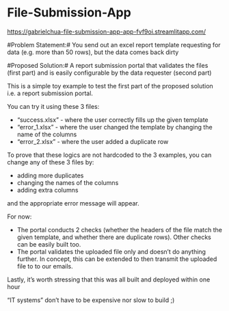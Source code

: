 # File-Submission-App

https://gabrielchua-file-submission-app-app-fvf9oi.streamlitapp.com/

#Problem Statement:# You send out an excel report template requesting for data (e.g. more than 50 rows), but the data comes back dirty

#Proposed Solution:# A report submission portal that validates the files (first part) and is easily configurable by the data requester (second part)

This is a simple toy example to test the first part of the proposed solution i.e. a report submission portal. 

You can try it using these 3 files:
- “success.xlsx” - where the user correctly fills up the given template 
- “error_1.xlsx” - where the user changed the template by changing the name of the columns
- “error_2.xlsx” - where the user added a duplicate row

To prove that these logics are not hardcoded to the 3 examples, you can change any of these 3 files by:
- adding more duplicates
- changing the names of the columns
- adding extra columns 

and the appropriate error message will appear.

For now:
- The portal conducts 2 checks (whether the headers of the file match the given template, and whether there are duplicate rows). Other checks can be easily built too.
- The portal validates the uploaded file only and doesn’t do anything further. In concept, this can be extended to then transmit the uploaded file to to our emails.

Lastly, it’s worth stressing that this was all built and deployed within one hour

“IT systems” don’t have to be expensive nor slow to build ;)